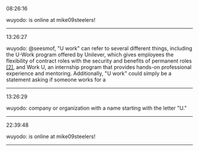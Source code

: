 08:26:16

wuyodo: is online at mike09steelers!

---

13:26:27

wuyodo: @seesmof, "U work" can refer to several different things, including the U-Work program offered by Unilever, which gives employees the flexibility of contract roles with the security and benefits of permanent roles [[2]](https://www.unilever.com/planet-and-society/future-of-work/future-workplace/), and Work U, an internship program that provides hands-on professional experience and mentoring. Additionally, "U work" could simply be a statement asking if someone works for a

---

13:26:29

wuyodo:  company or organization with a name starting with the letter "U."

---

22:39:48

wuyodo: is online at mike09steelers!

---

